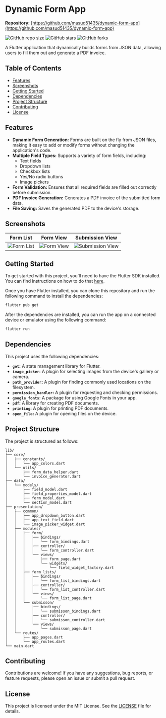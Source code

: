 # Dynamic Form App

**Repository:** [https://github.com/masud51435/dynamic-form-app](https://github.com/masud51435/dynamic-form-app)

![GitHub repo size](https://img.shields.io/github/repo-size/masud51435/dynamic-form-app?style=for-the-badge)
![GitHub stars](https://img.shields.io/github/stars/masud51435/dynamic-form-app?style=for-the-badge)
![GitHub forks](https://img.shields.io/github/forks/masud51435/dynamic-form-app?style=for-the-badge)

A Flutter application that dynamically builds forms from JSON data, allowing users to fill them out and generate a PDF invoice.

## Table of Contents

* [Features](#features)
* [Screenshots](#screenshots)
* [Getting Started](#getting-started)
* [Dependencies](#dependencies)
* [Project Structure](#project-structure)
* [Contributing](#contributing)
* [License](#license)

## Features

*   **Dynamic Form Generation:** Forms are built on the fly from JSON files, making it easy to add or modify forms without changing the application's code.
*   **Multiple Field Types:** Supports a variety of form fields, including:
    *   Text fields
    *   Dropdown lists
    *   Checkbox lists
    *   Yes/No radio buttons
    *   Image pickers
*   **Form Validation:** Ensures that all required fields are filled out correctly before submission.
*   **PDF Invoice Generation:** Generates a PDF invoice of the submitted form data.
*   **File Saving:** Saves the generated PDF to the device's storage.

## Screenshots

| Form List | Form View | Submission View |
| :---: | :---: | :---: |
| ![Form List](https://via.placeholder.com/300x600.png?text=Form+List+Screenshot) | ![Form View](https://via.placeholder.com/300x600.png?text=Form+View+Screenshot) | ![Submission View](https://via.placeholder.com/300x600.png?text=Submission+View+Screenshot) |

## Getting Started

To get started with this project, you'll need to have the Flutter SDK installed. You can find instructions on how to do that [here](https://flutter.dev/docs/get-started/install).

Once you have Flutter installed, you can clone this repository and run the following command to install the dependencies:

```bash
flutter pub get
```

After the dependencies are installed, you can run the app on a connected device or emulator using the following command:

```bash
flutter run
```

## Dependencies

This project uses the following dependencies:

*   **`get`:** A state management library for Flutter.
*   **`image_picker`:** A plugin for selecting images from the device's gallery or camera.
*   **`path_provider`:** A plugin for finding commonly used locations on the filesystem.
*   **`permission_handler`:** A plugin for requesting and checking permissions.
*   **`google_fonts`:** A package for using Google Fonts in your app.
*   **`pdf`:** A library for creating PDF documents.
*   **`printing`:** A plugin for printing PDF documents.
*   **`open_file`:** A plugin for opening files on the device.

## Project Structure

The project is structured as follows:

```
lib/
├── core/
│   ├── constants/
│   │   └── app_colors.dart
│   └── utils/
│       ├── form_data_helper.dart
│       └── invoice_generator.dart
├── data/
│   └── models/
│       ├── field_model.dart
│       ├── field_properties_model.dart
│       ├── form_model.dart
│       └── section_model.dart
├── presentation/
│   ├── common/
│   │   ├── app_dropdown_button.dart
│   │   ├── app_text_field.dart
│   │   └── image_picker_widget.dart
│   ├── modules/
│   │   ├── form/
│   │   │   ├── bindings/
│   │   │   │   └── form_bindings.dart
│   │   │   ├── controller/
│   │   │   │   └── form_controller.dart
│   │   │   └── views/
│   │   │       ├── form_page.dart
│   │   │       └── widgets/
│   │   │           └── field_widget_factory.dart
│   │   ├── form_lists/
│   │   │   ├── bindings/
│   │   │   │   └── form_list_bindings.dart
│   │   │   ├── controller/
│   │   │   │   └── form_list_controller.dart
│   │   │   └── views/
│   │   │       └── form_list_page.dart
│   │   └── submisson/
│   │       ├── bindings/
│   │       │   └── submisson_bindings.dart
│   │       ├── controller/
│   │       │   └── submisson_controller.dart
│   │       └── views/
│   │           └── submisson_page.dart
│   └── routes/
│       ├── app_pages.dart
│       └── app_routes.dart
└── main.dart
```

## Contributing

Contributions are welcome! If you have any suggestions, bug reports, or feature requests, please open an issue or submit a pull request.

## License

This project is licensed under the MIT License. See the [LICENSE](LICENSE) file for details.
